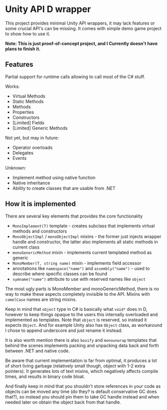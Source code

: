 # Unity API D wrapper

This project provides minimal Unity API wrappers, it may lack features or some crucial API's can be missing. It comes with simple demo game project to show how to use it.

**Note: This is just proof-of-concept project, and I Currently doesn't have plans to finish it.**


## Features

Partial support for runtime calls allowing to call most of the C# stuff.

Works:
- Virtual Methods
- Static Methods
- Methods
- Properties
- Constructors
- [Limited] Fields
- [Limited] Generic Methods


Not yet, but may in future:
- Operator overloads
- Delegates
- Events

Unknown: 
- Implement method using native function
- Native inheritance
- Ability to create classes that are usable from .NET


## How it is implemented

There are several key elements that provides the core functionality

- `MonoImplement(T)` template - creates subclass that implements virtual methods and constructors
- `MonoObjectImpl` / `monoObjectImpl` mixins - the former just injects wrapper handle and constructor, the latter also implements all static methods in current class
- `monoGenericMethod` mixin - implements current templated method as generic
- `MonoMember(T, string name)` mixin - implements field accessor
- annotations like `namespace("name")` and `assembly("name")` - used to describe where specific classes can be found
- `symname("name")` attribute to use with reserved names like `object`

The most ugly parts is MonoMember and monoGenericMethod, there is no way to make these aspects completely invisible to the API. Mixins with `camelCase` names are string mixins.

Keep in mind that `object` type in C# is basically what `void*` does in D, however to keep things opaque to the users this internally overloaded and implemented as templates. Note that `object` is reserved, so instead it expects `Object`. And for example Unity also has `Object` class, as workaround I chose to append underscore and just rename it instead.

It is also worth mention there is also `boxify` and `monounwrap` templates that behind the scenes implements packing and unpacking data back and forth between .NET and native code.

Be aware that current implementation is far from optimal, it produces a lot of short living garbage (relatively small though, object with 1-2 extra pointers). It generates lots of text mixins, which negatively affects compile times, and results in binary code bloat.

And finally keep in mind that you shouldn't store references in your code as objects can be moved any time (do they? is default conservative GC does that?), so instead you should pin them to take GC handle instead and when needed later on obtain the object back from that handle.